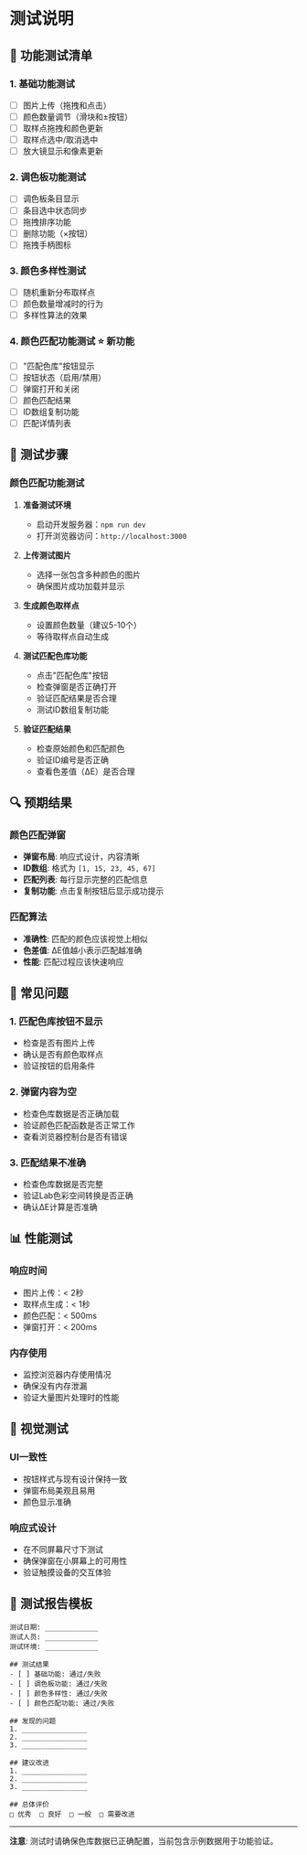 # 测试说明

## 🧪 功能测试清单

### 1. 基础功能测试
- [ ] 图片上传（拖拽和点击）
- [ ] 颜色数量调节（滑块和±按钮）
- [ ] 取样点拖拽和颜色更新
- [ ] 取样点选中/取消选中
- [ ] 放大镜显示和像素更新

### 2. 调色板功能测试
- [ ] 调色板条目显示
- [ ] 条目选中状态同步
- [ ] 拖拽排序功能
- [ ] 删除功能（×按钮）
- [ ] 拖拽手柄图标

### 3. 颜色多样性测试
- [ ] 随机重新分布取样点
- [ ] 颜色数量增减时的行为
- [ ] 多样性算法的效果

### 4. 颜色匹配功能测试 ⭐ 新功能
- [ ] "匹配色库"按钮显示
- [ ] 按钮状态（启用/禁用）
- [ ] 弹窗打开和关闭
- [ ] 颜色匹配结果
- [ ] ID数组复制功能
- [ ] 匹配详情列表

## 🎯 测试步骤

### 颜色匹配功能测试
1. **准备测试环境**
   - 启动开发服务器：`npm run dev`
   - 打开浏览器访问：`http://localhost:3000`

2. **上传测试图片**
   - 选择一张包含多种颜色的图片
   - 确保图片成功加载并显示

3. **生成颜色取样点**
   - 设置颜色数量（建议5-10个）
   - 等待取样点自动生成

4. **测试匹配色库功能**
   - 点击"匹配色库"按钮
   - 检查弹窗是否正确打开
   - 验证匹配结果是否合理
   - 测试ID数组复制功能

5. **验证匹配结果**
   - 检查原始颜色和匹配颜色
   - 验证ID编号是否正确
   - 查看色差值（ΔE）是否合理

## 🔍 预期结果

### 颜色匹配弹窗
- **弹窗布局**: 响应式设计，内容清晰
- **ID数组**: 格式为 `[1, 15, 23, 45, 67]`
- **匹配列表**: 每行显示完整的匹配信息
- **复制功能**: 点击复制按钮后显示成功提示

### 匹配算法
- **准确性**: 匹配的颜色应该视觉上相似
- **色差值**: ΔE值越小表示匹配越准确
- **性能**: 匹配过程应该快速响应

## 🐛 常见问题

### 1. 匹配色库按钮不显示
- 检查是否有图片上传
- 确认是否有颜色取样点
- 验证按钮的启用条件

### 2. 弹窗内容为空
- 检查色库数据是否正确加载
- 验证颜色匹配函数是否正常工作
- 查看浏览器控制台是否有错误

### 3. 匹配结果不准确
- 检查色库数据是否完整
- 验证Lab色彩空间转换是否正确
- 确认ΔE计算是否准确

## 📊 性能测试

### 响应时间
- 图片上传：< 2秒
- 取样点生成：< 1秒
- 颜色匹配：< 500ms
- 弹窗打开：< 200ms

### 内存使用
- 监控浏览器内存使用情况
- 确保没有内存泄漏
- 验证大量图片处理时的性能

## 🎨 视觉测试

### UI一致性
- 按钮样式与现有设计保持一致
- 弹窗布局美观且易用
- 颜色显示准确

### 响应式设计
- 在不同屏幕尺寸下测试
- 确保弹窗在小屏幕上的可用性
- 验证触摸设备的交互体验

## 📝 测试报告模板

```
测试日期: _____________
测试人员: _____________
测试环境: _____________

## 测试结果
- [ ] 基础功能: 通过/失败
- [ ] 调色板功能: 通过/失败  
- [ ] 颜色多样性: 通过/失败
- [ ] 颜色匹配功能: 通过/失败

## 发现的问题
1. ________________
2. ________________
3. ________________

## 建议改进
1. ________________
2. ________________
3. ________________

## 总体评价
□ 优秀  □ 良好  □ 一般  □ 需要改进
```

---

**注意**: 测试时请确保色库数据已正确配置，当前包含示例数据用于功能验证。
